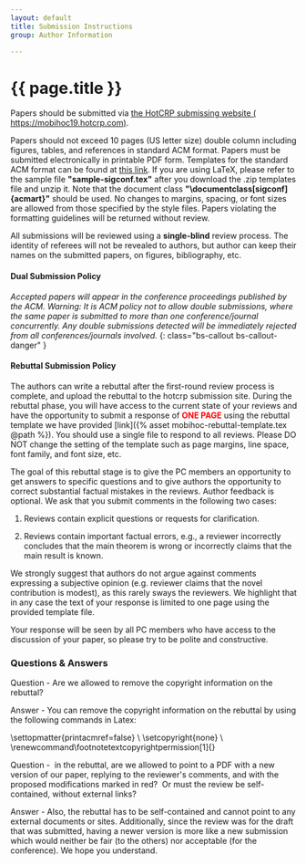 ```yaml
---
layout: default
title: Submission Instructions
group: Author Information

---
```


# {{ page.title }}

Papers should be submitted via [the HotCRP submissing website ( https://mobihoc19.hotcrp.com)](https://mobihoc19.hotcrp.com).

Papers should not exceed 10 pages (US letter size) double column including figures, tables, and references in standard ACM format.
Papers must be submitted electronically in printable PDF form.
Templates for the standard ACM format can be found at [this link](http://www.acm.org/publications/article-templates/proceedings-template.html).
If you are using LaTeX, please refer to the sample file **"sample-sigconf.tex"** after you download the .zip templates file and unzip it. Note that the document class **"\documentclass[sigconf]{acmart}"** should be used. No changes to margins, spacing, or font sizes are allowed from those specified by the style files. Papers violating the formatting guidelines will be returned without review.

All submissions will be reviewed using a **single-blind** review process.
The identity of referees will not be revealed to authors, but author can keep their names on the submitted papers, on figures, bibliography, etc.

#### Dual Submission Policy

*Accepted papers will appear in the conference proceedings published by the ACM. Warning: It is ACM policy not to allow double submissions, where the same paper is submitted to more than one conference/journal concurrently. Any double submissions detected will be immediately rejected from all conferences/journals involved.*
{: class="bs-callout bs-callout-danger" }

 
#### Rebuttal Submission Policy

The authors can write a rebuttal after the first-round review process is complete, and upload the rebuttal to the hotcrp submission site. During the rebuttal phase, you will have access to the current state of your reviews and have the opportunity to submit a response of **<font color= "Red">ONE PAGE</font>**
using the rebuttal template we have provided [link]({% asset mobihoc-rebuttal-template.tex @path %}). You should use a single file to respond to all reviews. Please DO NOT change the setting of the template such as page margins, line space, font family, and font size, etc.

The goal of this rebuttal stage is to give the PC members an opportunity to get answers to specific questions and to give authors the opportunity to correct substantial factual mistakes in the reviews. Author feedback is optional. We ask that you submit comments in the following two cases:

1. Reviews contain explicit questions or requests for clarification.

2. Reviews contain important factual errors, e.g., a reviewer incorrectly concludes that the main theorem is wrong or incorrectly claims that the main result is known.

We strongly suggest that authors do not argue against comments expressing a subjective opinion (e.g. reviewer claims that the novel contribution is modest), as this rarely sways the reviewers. We highlight that in any case the text of your response is limited to one page using the provided template file.

Your response will be seen by all PC members who have access to the discussion of your paper, so please try to be polite and constructive.


### Questions & Answers

Question - Are we allowed to remove the copyright information on the rebuttal?

Answer - You can remove the copyright information on the rebuttal by using the following commands in Latex:  

\settopmatter{printacmref=false} \\
\setcopyright{none} \\
\renewcommand\footnotetextcopyrightpermission[1]{}

Question -  in the rebuttal, are we allowed to point to a PDF with a new version of our paper, replying to the reviewer's comments, and with the proposed modifications marked in red?  Or must the review be self-contained, without external links?

Answer - Also, the rebuttal has to be self-contained and cannot point to any external documents or sites. Additionally, since the review was for the draft that was submitted, having a newer version is more like a new submission which would neither be fair (to the others) nor acceptable (for the conference). We hope you understand.

